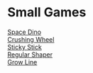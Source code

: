 # Small Games

[Space Dino](dino.html) <br>
[Crushing Wheel](workspin.html) <br>
[Sticky Stick](stickystick.html) <br>
[Regular Shaper](regularshaper.html) <br>
[Grow Line](growline.html) <br>
